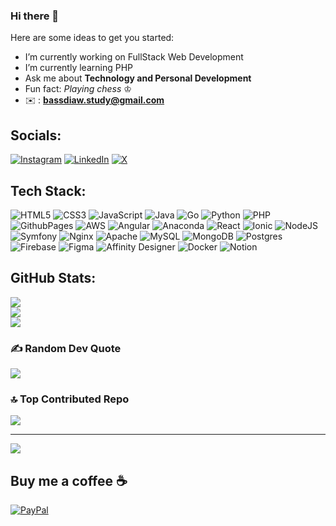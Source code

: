 ### Hi there 👋

Here are some ideas to get you started:
<br>
-  I’m currently working on FullStack Web Development 
-  I’m currently learning PHP
-  Ask me about **Technology and Personal Development**
-  Fun fact: *Playing chess* ♔<br>
-  ✉️ :  **bassdiaw.study@gmail.com**
<!-- - 👯 I’m looking to collaborate on ... -->
<!-- - 🤔 I’m looking for help with ...-->

##


## Socials:
[![Instagram](https://img.shields.io/badge/Instagram-%23E4405F.svg?logo=Instagram&logoColor=white)](https://instagram.com/thatsbass) [![LinkedIn](https://img.shields.io/badge/LinkedIn-%230077B5.svg?logo=linkedin&logoColor=white)](https://linkedin.com/in/www.linkedin.com/in/bassirou-diaw-80331421a) [![X](https://img.shields.io/badge/X-black.svg?logo=X&logoColor=white)](https://x.com/thatsbass_) 

## Tech Stack:
![HTML5](https://img.shields.io/badge/html5-%23E34F26.svg?style=flat-square&logo=html5&logoColor=white) ![CSS3](https://img.shields.io/badge/css3-%231572B6.svg?style=flat-square&logo=css3&logoColor=white) ![JavaScript](https://img.shields.io/badge/javascript-%23323330.svg?style=flat-square&logo=javascript&logoColor=%23F7DF1E) ![Java](https://img.shields.io/badge/java-%23ED8B00.svg?style=flat-square&logo=openjdk&logoColor=white) ![Go](https://img.shields.io/badge/go-%2300ADD8.svg?style=flat-square&logo=go&logoColor=white) ![Python](https://img.shields.io/badge/python-3670A0?style=flat-square&logo=python&logoColor=ffdd54) ![PHP](https://img.shields.io/badge/php-%23777BB4.svg?style=flat-square&logo=php&logoColor=white) ![GithubPages](https://img.shields.io/badge/github%20pages-121013?style=flat-square&logo=github&logoColor=white) ![AWS](https://img.shields.io/badge/AWS-%23FF9900.svg?style=flat-square&logo=amazon-aws&logoColor=white) ![Angular](https://img.shields.io/badge/angular-%23DD0031.svg?style=flat-square&logo=angular&logoColor=white) ![Anaconda](https://img.shields.io/badge/Anaconda-%2344A833.svg?style=flat-square&logo=anaconda&logoColor=white) ![React](https://img.shields.io/badge/react-%2320232a.svg?style=flat-square&logo=react&logoColor=%2361DAFB) ![Ionic](https://img.shields.io/badge/Ionic-%233880FF.svg?style=flat-square&logo=Ionic&logoColor=white) ![NodeJS](https://img.shields.io/badge/node.js-6DA55F?style=flat-square&logo=node.js&logoColor=white) ![Symfony](https://img.shields.io/badge/symfony-%23000000.svg?style=flat-square&logo=symfony&logoColor=white) ![Nginx](https://img.shields.io/badge/nginx-%23009639.svg?style=flat-square&logo=nginx&logoColor=white) ![Apache](https://img.shields.io/badge/apache-%23D42029.svg?style=flat-square&logo=apache&logoColor=white) ![MySQL](https://img.shields.io/badge/mysql-%2300000f.svg?style=flat-square&logo=mysql&logoColor=white) ![MongoDB](https://img.shields.io/badge/MongoDB-%234ea94b.svg?style=flat-square&logo=mongodb&logoColor=white) ![Postgres](https://img.shields.io/badge/postgres-%23316192.svg?style=flat-square&logo=postgresql&logoColor=white) ![Firebase](https://img.shields.io/badge/Firebase-039BE5?style=flat-square&logo=Firebase&logoColor=white) ![Figma](https://img.shields.io/badge/figma-%23F24E1E.svg?style=flat-square&logo=figma&logoColor=white) ![Affinity Designer](https://img.shields.io/badge/affinity%20designer-%231B72BE.svg?style=flat-square&logo=affinity-designer&logoColor=white) ![Docker](https://img.shields.io/badge/docker-%230db7ed.svg?style=flat-square&logo=docker&logoColor=white) ![Notion](https://img.shields.io/badge/Notion-%23000000.svg?style=flat-square&logo=notion&logoColor=white)
## GitHub Stats:
![](https://github-readme-stats.vercel.app/api?username=thatsbass&theme=dark&hide_border=false&include_all_commits=true&count_private=false)<br/>
![](https://github-readme-streak-stats.herokuapp.com/?user=thatsbass&theme=dark&hide_border=false)<br/>
![](https://github-readme-stats.vercel.app/api/top-langs/?username=thatsbass&theme=dark&hide_border=false&include_all_commits=true&count_private=false&layout=compact)

### ✍️ Random Dev Quote
![](https://quotes-github-readme.vercel.app/api?type=horizontal&theme=merko)

### 🔝 Top Contributed Repo
![](https://github-contributor-stats.vercel.app/api?username=thatsbass&limit=5&theme=dark&combine_all_yearly_contributions=true)

---
[![](https://visitcount.itsvg.in/api?id=thatsbass&icon=0&color=7)](https://visitcount.itsvg.in)

  ## Buy me a coffee ☕
  [![PayPal](https://img.shields.io/badge/PayPal-00457C?style=for-the-badge&logo=paypal&logoColor=white)](https://paypal.me/thatsbass) 

  
<!-- Proudly created with GPRM ( https://gprm.itsvg.in ) -->
